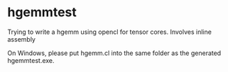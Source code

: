 # hgemmtest
Trying to write a hgemm using opencl for tensor cores.  Involves inline assembly

On Windows, please put hgemm.cl into the same folder as the generated hgemmtest.exe.
